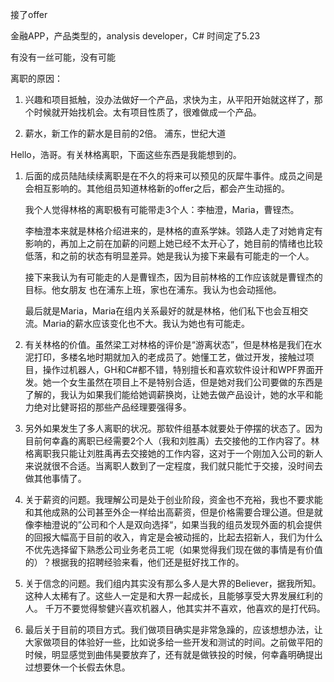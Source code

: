接了offer

金融APP，产品类型的，analysis developer，C#
时间定了5.23

有没有一丝可能，没有可能

离职的原因：

1. 兴趣和项目抵触，没办法做好一个产品，求快为主，从平阳开始就这样了，那个时候就开始找机会。太有项目性质了，很难做成一个产品。

2. 薪水，新工作的薪水是目前的2倍。
浦东，世纪大道



Hello，浩哥。有关林格离职，下面这些东西是我能想到的。

1. 后面的成员陆陆续续离职是在不久的将来可以预见的灰犀牛事件。成员之间是会相互影响的。其他组员知道林格新的offer之后，都会产生动摇的。
   
   我个人觉得林格的离职极有可能带走3个人：李柚澄，Maria，曹锃杰。
   
	李柚澄本来就是林格介绍进来的，是林格的直系学妹。领路人走了对她肯定有影响的，再加上之前在加薪的问题上她已经不太开心了，她目前的情绪也比较低落，和之前的状态有明显差异。她是我认为接下来最有可能走的一个人。
	
	接下来我认为有可能走的人是曹锃杰，因为目前林格的工作应该就是曹锃杰的目标。他女朋友
	也在浦东上班，家也在浦东。我认为也会动摇他。
	
	最后就是Maria，Maria在组内关系最好的就是林格，他们私下也会互相交流。Maria的薪水应该变化也不大。我认为她也有可能走。

2. 有关林格的价值。虽然梁工对林格的评价是“游离状态”，但是林格是我们在水泥打印，多楼名地时期就加入的老成员了。她懂工艺，做过开发，接触过项目，操作过机器人，GH和C#都不错，特别擅长和喜欢软件设计和WPF界面开发。她一个女生虽然在项目上不是特别合适，但是她对我们公司要做的东西是了解的，我认为如果我们能给她调薪换岗，让她去做产品设计，她的水平和能力绝对比健哥招的那些产品经理要强得多。
   
3. 另外如果发生了多人离职的状况。那软件组基本就要处于停摆的状态了。因为目前何幸鑫的离职已经需要2个人（我和刘胜禹）去交接他的工作内容了。林格离职我只能让刘胜禹再去交接她的工作内容，这对于一个刚加入公司的新人来说就很不合适。当离职人数到了一定程度，我们就只能忙于交接，没时间去做其他事情了。

4. 关于薪资的问题。我理解公司是处于创业阶段，资金也不充裕，我也不要求能和其他成熟的公司甚至外企一样给出高薪资，但是价格需要合理公道。但是就像李柚澄说的”公司和个人是双向选择“，如果当我的组员发现外面的机会提供的回报大幅高于目前的收入，肯定是会被动摇的，比起去招新人，我们为什么不优先选择留下熟悉公司业务老员工呢（如果觉得我们现在做的事情是有价值的）？根据我的招聘经验来看，他们还是挺好找工作的。

5. 关于信念的问题。我们组内其实没有那么多人是大界的Believer，据我所知。这种人太稀有了。这些人一定是和大界一起成长，且能够享受大界发展红利的人。
   千万不要觉得黎健兴喜欢机器人，他其实并不喜欢，他喜欢的是打代码。

6. 最后关于目前的项目方式。我们做项目确实是非常急躁的，应该想想办法，让大家做项目的体验好一些，比如说多给一些开发和测试的时间。之前做平阳的时候，明显感觉到曲伟昊要放弃了，还有就是做铁投的时候，何幸鑫明确提出过想要休一个长假去休息。

